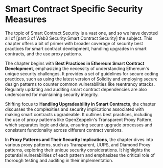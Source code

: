 # Smart Contract Specific Security Measures

The topic of Smart Contract Security is a vast one, and so we have devoted all of [part 3 of Web3 Security:Smart Contract Security] the subject. This chapter offers a bit of primer with broader coverage of security best practices for smart contract development, handling upgrades in smart contracts, and the use proxy patterns.

The chapter begins with **Best Practices in Ethereum Smart Contract Development**, emphasizing the necessity of understanding Ethereum's unique security challenges. It provides a set of guidelines for secure coding practices, such as using the latest version of Solidity and employing secure design patterns to counter common vulnerabilities like reentrancy attacks. Regularly updating and auditing smart contract dependencies are also underscored for maintaining security integrity.

Shifting focus to **Handling Upgradeability in Smart Contracts**, the chapter discusses the complexities and security implications associated with making smart contracts upgradeable. It outlines best practices, including the use of proxy patterns like OpenZeppelin's Transparent Proxy Pattern, which separates logic and data, ensuring secure upgrade processes and consistent functionality across different contract versions.

In **Proxy Patterns and Their Security Implications**, the chapter dives into various proxy patterns, such as Transparent, UUPS, and Diamond Proxy patterns, exploring their unique security considerations. It highlights the potential vulnerabilities of each pattern and emphasizes the critical role of thorough testing and auditing in their implementation.